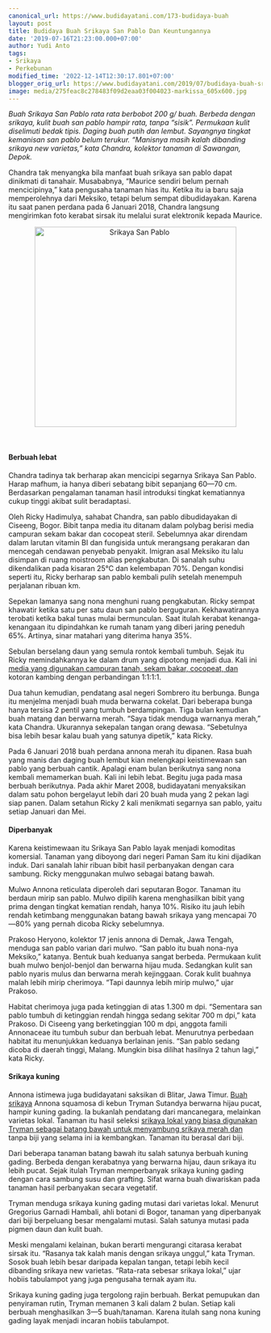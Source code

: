 ```yaml
---
canonical_url: https://www.budidayatani.com/173-budidaya-buah
layout: post
title: Budidaya Buah Srikaya San Pablo Dan Keuntungannya
date: '2019-07-16T21:23:00.000+07:00'
author: Yudi Anto
tags:
- Srikaya
- Perkebunan
modified_time: '2022-12-14T12:30:17.801+07:00'
blogger_orig_url: https://www.budidayatani.com/2019/07/budidaya-buah-srikaya-san-pablo-dan.html
image: media/275feac8c278483f09d2eaa03f004023-markissa_605x600.jpg
---
```

<p><i>Buah Srikaya San Pablo rata rata berbobot 200 g/ buah. Berbeda dengan srikaya, kulit buah san pablo hampir rata, tanpa “sisik”. Permukaan kulit diselimuti bedak tipis. Daging buah putih dan lembut. Sayangnya tingkat kemanisan san pablo belum terukur. “Manisnya masih kalah dibanding srikaya new varietas,” kata Chandra, kolektor tanaman di Sawangan, Depok.</i></p><p>Chandra tak menyangka bila manfaat buah srikaya san pablo dapat dinikmati di tanahair. Musababnya, “Maurice sendiri belum pernah mencicipinya,” kata pengusaha tanaman hias itu. Ketika itu ia baru saja memperolehnya dari Meksiko, tetapi belum sempat dibudidayakan. Karena itu saat panen perdana pada 6 Januari 2018, Chandra langsung mengirimkan foto kerabat sirsak itu melalui surat elektronik kepada Maurice.</p><div style="clear: both; text-align: center;"><a style="margin-left: 1em; margin-right: 1em;" href="https://i2.wp.com/1.bp.blogspot.com/-5BIdJjopzl8/XS3AzuZ9ThI/AAAAAAAAC-I/04SLq26ONvcVoebXEsO2ixHn1JOzVF3IACLcBGAs/s1600/markissa_605x600.jpg?ssl=1"><img loading="lazy" title="Srikaya San Pablo" src="https://i0.wp.com/1.bp.blogspot.com/-5BIdJjopzl8/XS3AzuZ9ThI/AAAAAAAAC-I/04SLq26ONvcVoebXEsO2ixHn1JOzVF3IACLcBGAs/s400/markissa_605x600.jpg?resize=400%2C396&amp;ssl=1" alt="Srikaya San Pablo" width="400" height="396" border="0" data-original-height="600" data-original-width="605" data-recalc-dims="1" /></a></div><p>&nbsp;</p><h4>Berbuah lebat</h4><p>Chandra tadinya tak berharap akan mencicipi segarnya Srikaya San Pablo. Harap mafhum, ia hanya diberi sebatang bibit sepanjang 60—70 cm. Berdasarkan pengalaman tanaman hasil introduksi tingkat kematiannya cukup tinggi akibat sulit beradaptasi.</p><p>Oleh Ricky Hadimulya, sahabat Chandra, san pablo dibudidayakan di Ciseeng, Bogor. Bibit tanpa media itu ditanam dalam polybag berisi media campuran sekam bakar dan cocopeat steril. Sebelumnya akar direndam dalam larutan vitamin BI dan fungisida untuk merangsang perakaran dan mencegah cendawan penyebab penyakit. Imigran asal Meksiko itu lalu disimpan di ruang moistroom alias pengkabutan. Di sanalah suhu dikendalikan pada kisaran 25°C dan kelembapan 70%. Dengan kondisi seperti itu, Ricky berharap san pablo kembali pulih setelah menempuh perjalanan ribuan km.</p><p>Sepekan lamanya sang nona menghuni ruang pengkabutan. Ricky sempat khawatir ketika satu per satu daun san pablo berguguran. Kekhawatirannya terobati ketika bakal tunas mulai bermunculan. Saat itulah kerabat kenanga-kenangaan itu dipindahkan ke rumah tanam yang diberi jaring peneduh 65%. Artinya, sinar matahari yang diterima hanya 35%.</p><p>Sebulan berselang daun yang semula rontok kembali tumbuh. Sejak itu Ricky memindahkannya ke dalam drum yang dipotong menjadi dua. Kali ini <a style="width: auto !important;" href="https://www.budidayatani.com/2019/06/perawatan-pohon-dan-media-tanam-agar.html" data-wpil-post-to-="data-wpil-post-to-">media yang digunakan campuran tanah, sekam bakar, cocopeat, dan</a> kotoran kambing dengan perbandingan 1:1:1:1.</p><p>Dua tahun kemudian, pendatang asal negeri Sombrero itu berbunga. Bunga itu menjelma menjadi buah muda berwarna cokelat. Dari beberapa bunga hanya tersisa 2 pentil yang tumbuh berdampingan. Tiga bulan kemudian buah matang dan berwarna merah. “Saya tidak menduga warnanya merah,” kata Chandra. Ukurannya sekepalan tangan orang dewasa. “Sebetulnya bisa lebih besar kalau buah yang satunya dipetik,” kata Ricky.</p><p>Pada 6 Januari 2018 buah perdana annona merah itu dipanen. Rasa buah yang manis dan daging buah lembut kian melengkapi keistimewaan san pablo yang berbuah cantik. Apalagi enam bulan berikutnya sang nona kembali memamerkan buah. Kali ini lebih lebat. Begitu juga pada masa berbuah berikutnya. Pada akhir Maret 2008, budidayatani menyaksikan dalam satu pohon bergelayut lebih dari 20 buah muda yang 2 pekan lagi siap panen. Dalam setahun Ricky 2 kali menikmati segarnya san pablo, yaitu setiap Januari dan Mei.</p><h4>Diperbanyak</h4><p>Karena keistimewaan itu Srikaya San Pablo layak menjadi komoditas komersial. Tanaman yang diboyong dari negeri Paman Sam itu kini dijadikan induk. Dari sanalah lahir ribuan bibit hasil perbanyakan dengan cara sambung. Ricky menggunakan mulwo sebagai batang bawah.</p><p>Mulwo Annona reticulata diperoleh dari seputaran Bogor. Tanaman itu berdaun mirip san pablo. Mulwo dipilih karena menghasilkan bibit yang prima dengan tingkat kematian rendah, hanya 10%. Risiko itu jauh lebih rendah ketimbang menggunakan batang bawah srikaya yang mencapai 70—80% yang pernah dicoba Ricky sebelumnya.</p><p>Prakoso Heryono, kolektor 17 jenis annona di Demak, Jawa Tengah, menduga san pablo varian dari mulwo. “San pablo itu buah nona-nya Meksiko,” katanya. Bentuk buah keduanya sangat berbeda. Permukaan kulit buah mulwo benjol-benjol dan berwarna hijau muda. Sedangkan kulit san pablo nyaris mulus dan berwarna merah kejinggaan. Corak kulit buahnya malah lebih mirip cherimoya. “Tapi daunnya lebih mirip mulwo,” ujar Prakoso.</p><p>Habitat cherimoya juga pada ketinggian di atas 1.300 m dpi. “Sementara san pablo tumbuh di ketinggian rendah hingga sedang sekitar 700 m dpi,” kata Prakoso. Di Ciseeng yang berketinggian 100 m dpi, anggota famili Annonaceae itu tumbuh subur dan berbuah lebat. Menurutnya perbedaan habitat itu menunjukkan keduanya berlainan jenis. “San pablo sedang dicoba di daerah tinggi, Malang. Mungkin bisa dilihat hasilnya 2 tahun lagi,” kata Ricky.</p><h4>Srikaya kuning</h4><p>Annona istimewa juga budidayatani saksikan di Blitar, Jawa Timur. <a href="https://www.budidayatani.com/search/label/Srikaya">Buah srikaya</a> Annona squamosa di kebun Tryman Sutandya berwarna hijau pucat, hampir kuning gading. Ia bukanlah pendatang dari mancanegara, melainkan varietas lokal. Tanaman itu hasil seleksi <a style="width: auto !important;" href="https://www.budidayatani.com/2019/06/macam-macam-jenis-dan-varietas-srikaya.html" data-wpil-post-to-="data-wpil-post-to-">srikaya lokal yang biasa digunakan Tryman sebagai batang bawah untuk menyambung srikaya merah dan</a> tanpa biji yang selama ini ia kembangkan. Tanaman itu berasal dari biji.</p><p>Dari beberapa tanaman batang bawah itu salah satunya berbuah kuning gading. Berbeda dengan kerabatnya yang berwarna hijau, daun srikaya itu lebih pucat. Sejak itulah Tryman memperbanyak srikaya kuning gading dengan cara sambung susu dan grafting. Sifat warna buah diwariskan pada tanaman hasil perbanyakan secara vegetatif.</p><p>Tryman menduga srikaya kuning gading mutasi dari varietas lokal. Menurut Gregorius Garnadi Hambali, ahli botani di Bogor, tanaman yang diperbanyak dari biji berpeluang besar mengalami mutasi. Salah satunya mutasi pada pigmen daun dan kulit buah.</p><p>Meski mengalami kelainan, bukan berarti mengurangi citarasa kerabat sirsak itu. “Rasanya tak kalah manis dengan srikaya unggul,” kata Tryman. Sosok buah lebih besar daripada kepalan tangan, tetapi lebih kecil dibanding srikaya new varietas. “Rata-rata sebesar srikaya lokal,” ujar hobiis tabulampot yang juga pengusaha ternak ayam itu.</p><p>Srikaya kuning gading juga tergolong rajin berbuah. Berkat pemupukan dan penyiraman rutin, Tryman memanen 3 kali dalam 2 bulan. Setiap kali berbuah menghasilkan 3—5 buah/tanaman. Karena itulah sang nona kuning gading layak menjadi incaran hobiis tabulampot.</p>